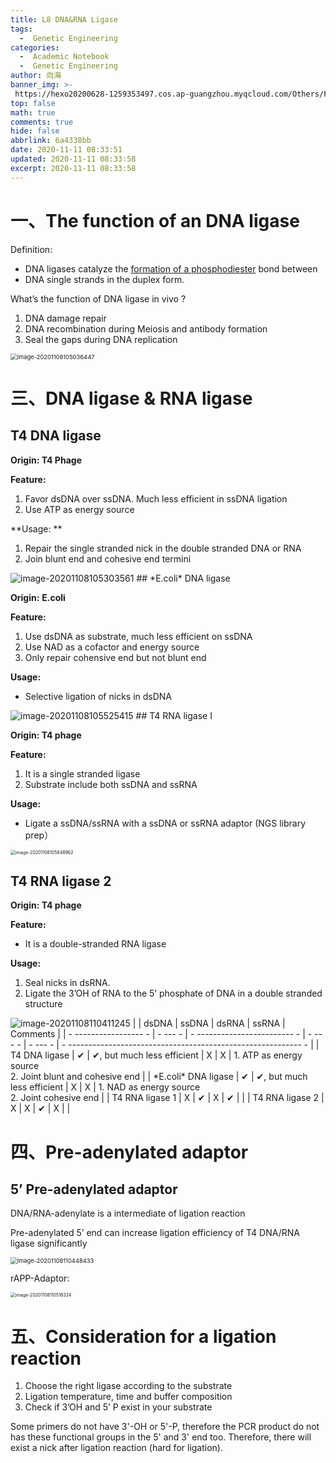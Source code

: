 ```yaml
---
title: L8 DNA&RNA Ligase
tags:
  -  Genetic Engineering
categories:
  -  Academic Notebook
  -  Genetic Engineering
author: 向海
banner_img: >-
 https://hexo20200628-1259353497.cos.ap-guangzhou.myqcloud.com/Others/Fluid/post/post2.jpg
top: false
math: true
comments: true
hide: false
abbrlink: 6a4338bb
date: 2020-11-11 08:33:51
updated: 2020-11-11 08:33:58
excerpt: 2020-11-11 08:33:58
---
```



# 一、The function of an DNA ligase

Definition: 

+ DNA ligases catalyze the <u>formation of a phosphodiester</u> bond between 
+ DNA single strands in the duplex form.

What’s the function of DNA ligase in vivo ? 

1. DNA damage repair
2. DNA recombination during Meiosis and antibody formation
3. Seal the gaps during DNA replication

<img src="https://hexo20200628-1259353497.cos.ap-guangzhou.myqcloud.com/Articles/Academic_Notes/Genetic%20Engineering/image-20201108105036447.png" alt="image-20201108105036447" style="zoom:67%;" />

# 三、DNA ligase & RNA ligase

## T4 DNA ligase

**Origin: T4 Phage**

**Feature:** 

1. Favor dsDNA over ssDNA. Much less efficient in ssDNA ligation
2. Use ATP as energy source

**Usage: **

1. Repair the single stranded nick in the double stranded DNA or RNA
2. Join blunt end and cohesive end termini

<img src="https://hexo20200628-1259353497.cos.ap-guangzhou.myqcloud.com/Articles/Academic_Notes/Genetic%20Engineering/image-20201108105303561.png" alt="image-20201108105303561" style="zoom:100%;" />
## *E.coli* DNA ligase

**Origin:** **E.coli**

**Feature:**

1. Use dsDNA as substrate, much less efficient on ssDNA
2. Use NAD as a cofactor and energy source
3. Only repair cohensive end but not blunt end

**Usage:** 

+ Selective ligation of nicks in dsDNA

<img src="https://hexo20200628-1259353497.cos.ap-guangzhou.myqcloud.com/Articles/Academic_Notes/Genetic%20Engineering/image-20201108105525415.png" alt="image-20201108105525415" style="zoom:100%;" />
## T4 RNA ligase I

**Origin: T4 phage**

**Feature:**

1. It is a single stranded ligase
2. Substrate include both ssDNA and ssRNA

**Usage:** 

+ Ligate a ssDNA/ssRNA with a ssDNA or ssRNA adaptor (NGS library prep）

<img src="https://hexo20200628-1259353497.cos.ap-guangzhou.myqcloud.com/Articles/Academic_Notes/Genetic%20Engineering/image-20201108105848962.png" alt="image-20201108105848962" style="zoom:50%;" />

## T4 RNA ligase 2

**Origin: T4 phage**

**Feature:** 

+ It is a double-stranded RNA ligase

**Usage:** 

1. Seal nicks in dsRNA.
2. Ligate the 3’OH of RNA to the 5’ phosphate of DNA in a double stranded structure

<img src="https://hexo20200628-1259353497.cos.ap-guangzhou.myqcloud.com/Articles/Academic_Notes/Genetic%20Engineering/image-20201108110411245.png" alt="image-20201108110411245" style="zoom:100%;" />
|      | dsDNA | ssDNA      | dsRNA | ssRNA | Comments              |
|  - ----------------- - |  - --- - |  - ------------------------ - |  - --- - |  - --- - |  - ---------------------------------------------------------- - |
| T4 DNA ligase  | ✔  | ✔, but much less efficient | X  | X  | 1. ATP as energy source<br />2. Joint blunt and cohesive end |
| *E.coli* DNA ligase | ✔  | ✔, but much less efficient | X  | X  | 1. NAD as energy source<br />2. Joint cohesive end   |
| T4 RNA ligase 1  | X  | ✔       | X  | ✔  |                |
| T4 RNA ligase 2  | X  | X       | ✔  | X  |                |

# 四、Pre-adenylated adaptor

## 5’ Pre-adenylated adaptor

DNA/RNA-adenylate is a intermediate of ligation reaction 

Pre-adenylated 5’ end can increase ligation efficiency of T4 DNA/RNA ligase significantly

<img src="https://hexo20200628-1259353497.cos.ap-guangzhou.myqcloud.com/Articles/Academic_Notes/Genetic%20Engineering/image-20201108110448433.png" alt="image-20201108110448433" style="zoom: 67%;" />

rAPP-Adaptor:

<img src="https://hexo20200628-1259353497.cos.ap-guangzhou.myqcloud.com/Articles/Academic_Notes/Genetic%20Engineering/image-20201108110518324.png" alt="image-20201108110518324" style="zoom: 50%;" />

# 五、Consideration for a ligation reaction

1. Choose the right ligase according to the substrate
2. Ligation temperature, time and buffer composition
3. Check if 3’OH and 5’ P exist in your substrate

Some primers do not have 3'-OH or 5'-P, therefore the PCR product do not has these functional groups in the 5' and 3' end too. Therefore, there will exist a nick after ligation reaction (hard for ligation).